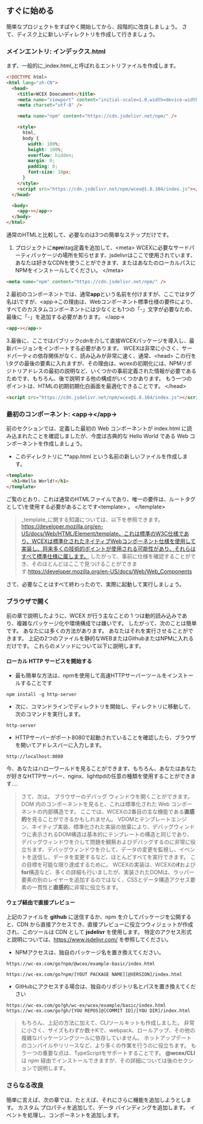 <!--DESC: {"icon":"sports_score"} -->

## すぐに始める

簡単なプロジェクトをすばやく開始してから、段階的に改良しましょう。 さて、ディスク上に新しいディレクトリを作成して行きましょう。

### メインエントリ: インデックス.html

まず、一般的に_index.html_と呼ばれるエントリファイルを作成します。

```html
<!DOCTYPE html>
<html lang="zh-CN">
  <head>
    <title>WCEX Doocument</title>
    <meta name="viewport" content="initial-scale=1.0,width=device-width" />
    <meta charset="utf-8" />

    <meta name="npm" content="https://cdn.jsdelivr.net/npm/" />

    <style>
      html,
      body {
        width: 100%;
        height: 100%;
        overflow: hidden;
        margin: 0;
        padding: 0;
        font-size: 18px;
      }
    </style>
    <script src="https://cdn.jsdelivr.net/npm/wcex@1.8.104/index.js"></script>
  </head>

  <body>
    <app-></app->
  </body>
</html>
```

通常のHTMLと比較して、必要なのは3つの簡単なステップだけです。

1. プロジェクトに**npm**\tag定義を追加して、<meta\> WCEXに必要なサードパーティパッケージの場所を知らせます、jsdelivrはここで使用されています、あなたは好きなCDNを使うことができます、またはあなたのローカルパスにNPMをインストールしてください。 </meta\>

```html
<meta name="npm" content="https://cdn.jsdelivr.net/npm/" />
```

2.最初のコンポーネントでは、通常**app**という名前を付けますが、ここではタグ名は\ですが、<app-\>この理由は、Webコンポーネント標準仕様の要件により、すべてのカスタムコンポーネントには少なくとも1つの「-」文字が必要なため、最後に「-」を追加する必要があります。 </app-\>

```html
<app-></app->
```

3.最後に、ここではパブリックcdnを介して直接WCEXパッケージを導入し、最新バージョンをインポートする必要があります。 WCEXは非常に小さく、サードパーティの依存関係がなく、読み込みが非常に速く、通常、<head\> この行を\タグの最後の要素に入れますが、その理由は、wcexの初期化には、NPMリポジトリアドレスの最初の説明など、いくつかの事前定義された情報が必要であるためです、もちろん、後で説明する他の構成がいくつかあります。 もう一つのポイントは、HTMLの初期初期化白画面を最適化できることです。 </head\>

```html
<script src="https://cdn.jsdelivr.net/npm/wcex@1.8.104/index.js"></script>
```

### 最初のコンポーネント: **\<app-\>**</app-\>

前のセクションでは、定義した最初の Web コンポーネントが index.html に読み込まれたことを確認しましたが、今度は古典的な Hello World である Web コンポーネントを作成しましょう。

- このディレクトリに **app.html という名前の新しいファイルを作成します。

```html
<template>
  <h1>Hello World!</h1>
</template>
```

ご覧のとおり、これは通常のHTMLファイルであり、唯一の要件は、ルートタグとして\を使用する必要があることです<template\> 。 </template\>

> _template_に関する知識については、以下を参照できます。 https://developer.mozilla.org/en-US/docs/Web/HTML/Element/template、これは標準のW3C仕様であり、WCEXは標準化されたネイティブWebコンポーネント仕様を使用して実装し、将来多くの技術的ポイントが使用される可能性があり、それらはすべて標準仕様に属します。 したがって、事前に仕様を確認することができ、そのほとんどはここで見つけることができます:https://developer.mozilla.org/en-US/docs/Web/Web_Components

さて、必要なことはすべて終わったので、実際に起動して実行しましょう。

### ブラウザで開く

前の章で説明したように、WCEX が行う主なことの 1 つは動的読み込みであり、複雑なパッケージ化や環境構成では嫌いです。 したがって、次のことは簡単です。 あなたには多くの方法があります。 あなたはそれを実行させることができます。 上記の2つのファイルを静的なWEBまたはGithubまたはNPMに入れるだけです。 これらのメソッドについて以下に説明します。

#### ローカル HTTP サービスを開始する

- 最も簡単な方法は、npmを使用して高速HTTPサーバーツールをインストールすることです

```shell
npm install -g http-server
```

- 次に、コマンドラインでディレクトリを開始し、ディレクトリに移動して、次のコマンドを実行します。

```shell
http-server
```

- HTTPサーバーがポート8080で起動されていることを確認したら、ブラウザを開いてアドレスバーに入力します。

```
http://localhost:8080
```

今、あなたはハローワールドを見ることができます、もちろん、あなたはあなたが好きなHTTPサーバー、nginx、lighttpdの任意の種類を使用することができます....

> さて、次は。 ブラウザーのデバッグ ウィンドウを開くことができます。 DOM 内のコンポーネントを見ると、これは標準化された Web コンポーネントの内部構造です。 ここでは、WCEXの2番目の主な機能である**直感的**を見ることができるかもしれません。 VDOMとテンプレートエンジン、ネイティブ実装、標準化された実装の放棄により、デバッグウィンドウに表示されるDOM構造は基本的にテンプレートの構造と同じであり、デバッグウィンドウを介して問題を観察およびデバッグするのに非常に役立ちます、デバッグウィンドウを介して、データの変更を監視し、イベントを送信し、データを変更するなど、ほとんどすべてを実行できます。 この目標を可能な限り達成するために。 WCEXの実装は、WCEXの**if**および**for**構造など、多くの詳細も行いましたが、実装されたDOMは、ラッパー要素の別のレイヤーを追加するのではなく、CSSとデータ構造アクセス要素の一貫性と**直感的**に非常に役立ちます。

#### ウェブ経由で直接プレビュー

上記のファイルを **github** に送信するか、npm を介してパッケージを公開すると、CDN から直接アクセスでき、直接プレビューに役立つウィジェットが作成され、このツールは CDN として **jsdelivr** を使用します。
特定のアクセス形式と説明については、https://www.jsdelivr.com/ を参照してください。

- NPMアクセスは、独自のパッケージ名を置き換えてください。

```
https://wc-ex.com/go?npm/@wcex/example-basic/index.html

https://wc-ex.com/go?npm/[YOUT PACKAGE NAME][@VERSION]/index.html

```

- GitHubにアクセスする場合は、独自のリポジトリ名とパスを置き換えてください

```
https://wc-ex.com/go?gh/wc-ex/wcex/example/basic/index.html
https://wc-ex.com/go?gh/[YOU REPOS]@[COMMIT ID]/[YOU DIR]/index.html
```

> もちろん、上記の方法に加えて、CLIツールキットも作成しました。 非常に小さく、サイズもわずか数十Kで、webpack、ロールアップ、その他の複雑なパッケージングツールに依存していません。 ホットアップデートのコンパイルやリリースなど、より多くの作業を行うのに役立ちます。 もう一つの重要な点は、TypeScriptをサポートすることです。 **@wcex/CLI** は npm 経由でインストールできますが、その詳細については後のセクションで説明します。

### さらなる改良

簡単に言えば、次の章では、たとえば、それにさらに機能を追加しようとします。 カスタム プロパティを追加して、データ バインディングを追加します。 イベントを処理し、コンポーネントを追加します。
